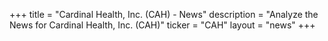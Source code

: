 +++
title = "Cardinal Health, Inc. (CAH) - News"
description = "Analyze the News for Cardinal Health, Inc. (CAH)"
ticker = "CAH"
layout = "news"
+++

